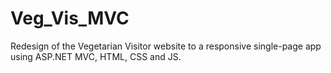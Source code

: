# Veg_Vis_MVC

Redesign of the Vegetarian Visitor website to a responsive single-page app using ASP.NET MVC, HTML, CSS and JS.
